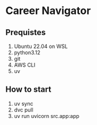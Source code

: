 # Career Navigator
## Prequistes
1. Ubuntu 22.04 on WSL
2. python3.12
3. git
4. AWS CLI
5. uv
## How to start
1. uv sync
2. dvc pull
3. uv run uvicorn src.app:app
